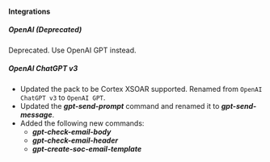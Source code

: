 
#### Integrations

##### OpenAI (Deprecated)

Deprecated. Use OpenAI GPT instead.

##### OpenAI ChatGPT v3
- Updated the pack to be Cortex XSOAR supported. Renamed from `OpenAI ChatGPT v3` to `OpenAI GPT`.
- Updated the ***gpt-send-prompt*** command and renamed it to ***gpt-send-message***.
- Added the following new commands:
  - ***gpt-check-email-body***
  - ***gpt-check-email-header***
  - ***gpt-create-soc-email-template***
